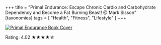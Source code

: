 +++
title = "Primal Endurance: Escape Chronic Cardio and Carbohydrate Dependency and Become a Fat Burning Beast! @ Mark Sisson"
[taxonomies]
tags = [ "Health", "Fitness", "Lifestyle" ]
+++

<a href="https://www.goodreads.com/book/show/26050797-primal-endurance">
    <img src="/books/2023-03-25-primal-endurance.jpg" alt="Primal Endurance Book Cover" />
</a>

Rating: 4.02 ★★★★☆
